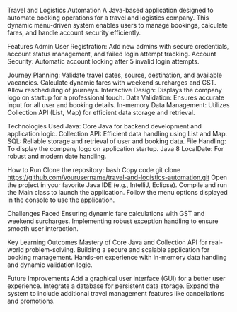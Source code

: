 Travel and Logistics Automation
A Java-based application designed to automate booking operations for a travel and logistics company. This dynamic menu-driven system enables users to manage bookings, calculate fares, and handle account security efficiently.


Features
Admin User Registration: 
Add new admins with secure credentials, account status management, and failed login attempt tracking.
Account Security: Automatic account locking after 5 invalid login attempts.


Journey Planning:
Validate travel dates, source, destination, and available vacancies.
Calculate dynamic fares with weekend surcharges and GST.
Allow rescheduling of journeys.
Interactive Design: Displays the company logo on startup for a professional touch.
Data Validation: Ensures accurate input for all user and booking details.
In-memory Data Management: Utilizes Collection API (List, Map) for efficient data storage and retrieval.


Technologies Used
Java: Core Java for backend development and application logic.
Collection API: Efficient data handling using List and Map.
SQL: Reliable storage and retrieval of user and booking data.
File Handling: To display the company logo on application startup.
Java 8 LocalDate: For robust and modern date handling.


How to Run
Clone the repository:
bash
Copy code
git clone https://github.com/yourusername/travel-and-logistics-automation.git
Open the project in your favorite Java IDE (e.g., IntelliJ, Eclipse).
Compile and run the Main class to launch the application.
Follow the menu options displayed in the console to use the application.


Challenges Faced
Ensuring dynamic fare calculations with GST and weekend surcharges.
Implementing robust exception handling to ensure smooth user interaction.


Key Learning Outcomes
Mastery of Core Java and Collection API for real-world problem-solving.
Building a secure and scalable application for booking management.
Hands-on experience with in-memory data handling and dynamic validation logic.


Future Improvements
Add a graphical user interface (GUI) for a better user experience.
Integrate a database for persistent data storage.
Expand the system to include additional travel management features like cancellations and promotions.
